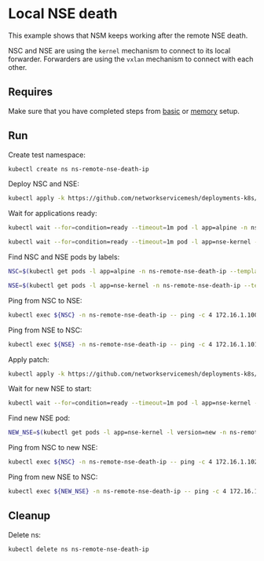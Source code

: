 # Local NSE death

This example shows that NSM keeps working after the remote NSE death.

NSC and NSE are using the `kernel` mechanism to connect to its local forwarder.
Forwarders are using the `vxlan` mechanism to connect with each other.

## Requires

Make sure that you have completed steps from [basic](../../basic) or [memory](../../memory) setup.

## Run

Create test namespace:
```bash
kubectl create ns ns-remote-nse-death-ip
```

Deploy NSC and NSE:
```bash
kubectl apply -k https://github.com/networkservicemesh/deployments-k8s/examples/heal/remote-nse-death-ip/nse-before-death?ref=e046cd9edde697071ef0a679c3ee9981ec70fe05
```

Wait for applications ready:
```bash
kubectl wait --for=condition=ready --timeout=1m pod -l app=alpine -n ns-remote-nse-death-ip
```
```bash
kubectl wait --for=condition=ready --timeout=1m pod -l app=nse-kernel -n ns-remote-nse-death-ip
```

Find NSC and NSE pods by labels:
```bash
NSC=$(kubectl get pods -l app=alpine -n ns-remote-nse-death-ip --template '{{range .items}}{{.metadata.name}}{{"\n"}}{{end}}')
```
```bash
NSE=$(kubectl get pods -l app=nse-kernel -n ns-remote-nse-death-ip --template '{{range .items}}{{.metadata.name}}{{"\n"}}{{end}}')
```

Ping from NSC to NSE:
```bash
kubectl exec ${NSC} -n ns-remote-nse-death-ip -- ping -c 4 172.16.1.100
```

Ping from NSE to NSC:
```bash
kubectl exec ${NSE} -n ns-remote-nse-death-ip -- ping -c 4 172.16.1.101
```

Apply patch:
```bash
kubectl apply -k https://github.com/networkservicemesh/deployments-k8s/examples/heal/remote-nse-death-ip/nse-after-death?ref=e046cd9edde697071ef0a679c3ee9981ec70fe05
```

Wait for new NSE to start:
```bash
kubectl wait --for=condition=ready --timeout=1m pod -l app=nse-kernel -l version=new -n ns-remote-nse-death-ip
```

Find new NSE pod:
```bash
NEW_NSE=$(kubectl get pods -l app=nse-kernel -l version=new -n ns-remote-nse-death-ip --template '{{range .items}}{{.metadata.name}}{{"\n"}}{{end}}')
```

Ping from NSC to new NSE:
```bash
kubectl exec ${NSC} -n ns-remote-nse-death-ip -- ping -c 4 172.16.1.102
```

Ping from new NSE to NSC:
```bash
kubectl exec ${NEW_NSE} -n ns-remote-nse-death-ip -- ping -c 4 172.16.1.103
```

## Cleanup

Delete ns:
```bash
kubectl delete ns ns-remote-nse-death-ip
```
